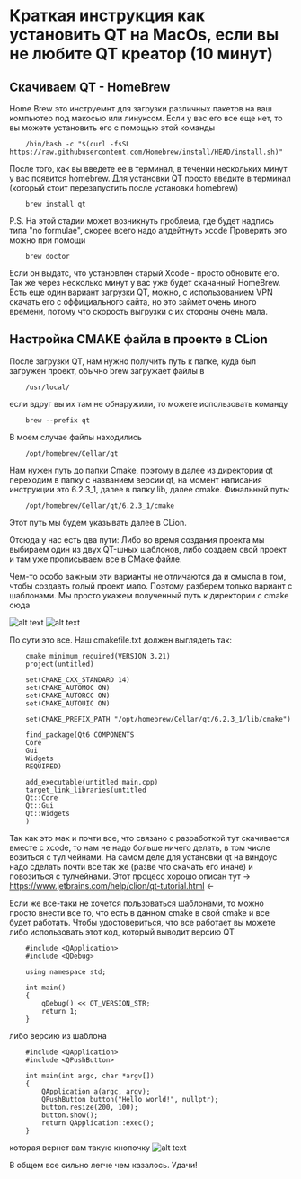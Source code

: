 Краткая инструкция как установить QT на MacOs, если вы не любите QT креатор (10 минут)
==========
Скачиваем QT - HomeBrew
----------
Home Brew это инструемнт для загрузки различных пакетов на ваш компьютер под макосью или линуксом. Если у вас его все еще нет, то вы можете установить его с помощью этой команды

        /bin/bash -c "$(curl -fsSL https://raw.githubusercontent.com/Homebrew/install/HEAD/install.sh)"
        
После того, как вы введете ее в терминал, в течении нескольких минут у вас появится homebrew.
Для установки QT просто введите в терминал (который стоит перезапустить после установки homebrew)

        brew install qt
        
        
P.S. На этой стадии может возникнуть проблема, где будет надпись типа "no formulae", скорее всего надо апдейтнуть xcode
Проверить это можно при помощи 

        brew doctor
        
Если он выдатс, что установлен старый Xcode - просто обновите его.        
Так же через несколько минут у вас уже будет скачанный HomeBrew. Есть еще один вариант загрузки QT, можно, с использованием VPN скачать его с оффициального сайта, но это займет очень много времени, потому что скорость выгрузки с их стороны очень мала.

Настройка CMAKE файла в проекте в CLion
---------
После загрузки QT, нам нужно получить путь к папке, куда был загружен проект, обычно brew загружает файлы в

        /usr/local/
      
если вдруг вы их там не обнаружили, то можете использовать команду

        brew --prefix qt
        
В моем случае файлы находились 

        /opt/homebrew/Cellar/qt
        
Нам нужен путь до папки Cmake, поэтому в далее из директории qt переходим в папку с названием версии qt, на момент написания инструкции это 6.2.3_1, далее в папку lib, далее cmake. Финальный путь:

        /opt/homebrew/Cellar/qt/6.2.3_1/cmake

Этот путь мы будем указывать далее в CLion.

Отсюда у нас есть два пути: Либо во время создания проекта мы выбираем один из двух QT-шных шаблонов, либо создаем свой проект и там уже прописываем все в CMake файле.

Чем-то особо важным эти варианты не отличаются да и смысла в том, чтобы создавть голый проект мало. Поэтому разберем только вариант с шаблонами. Мы просто укажем полученный путь к директории с cmake сюда

![alt text](https://github.com/GennaFomin/QT-Clion-/blob/main/Снимок%20экрана%202022-05-13%20в%2005.14.39.png)
![alt text](https://github.com/GennaFomin/QT-Clion-/blob/main/Снимок%20экрана%202022-05-13%20в%2005.18.48.png)

По сути это все. Наш cmakefile.txt должен выглядеть так:

        cmake_minimum_required(VERSION 3.21)
        project(untitled)
        
        set(CMAKE_CXX_STANDARD 14)
        set(CMAKE_AUTOMOC ON)
        set(CMAKE_AUTORCC ON)
        set(CMAKE_AUTOUIC ON)
        
        set(CMAKE_PREFIX_PATH "/opt/homebrew/Cellar/qt/6.2.3_1/lib/cmake")
        
        find_package(Qt6 COMPONENTS
        Core
        Gui
        Widgets
        REQUIRED)
        
        add_executable(untitled main.cpp)
        target_link_libraries(untitled
        Qt::Core
        Qt::Gui
        Qt::Widgets
        )
        
Так как это мак и почти все, что связано с разработкой тут скачивается вместе с xcode, то нам не надо больше ничего делать, в том числе возиться с тул чейнами. На самом деле для установки qt на виндоус надо сделать почти все так же (разве что скачать его иначе) и повозиться с тулчейнами. Этот процесс хорошо описан тут -> https://www.jetbrains.com/help/clion/qt-tutorial.html <-

Если же все-таки не хочется пользоваться шаблонами, то можно просто внести все то, что есть в данном cmake в свой cmake и все будет работать. Чтобы удостовериться, что все работает вы можете либо использовать этот код, который выводит версию QT

        #include <QApplication>
        #include <QDebug>
        
        using namespace std;
        
        int main() 
        {
            qDebug() << QT_VERSION_STR;
            return 1;
        }

либо версию из шаблона

        #include <QApplication>
        #include <QPushButton>
        
        int main(int argc, char *argv[]) 
        {
            QApplication a(argc, argv);
            QPushButton button("Hello world!", nullptr);
            button.resize(200, 100);
            button.show();
            return QApplication::exec();
        }
        
которая вернет вам такую кнопочку
![alt text](https://github.com/GennaFomin/QT-Clion-/blob/main/Снимок%20экрана%202022-05-13%20в%2005.19.14.png)

В общем все сильно легче чем казалось. Удачи!
